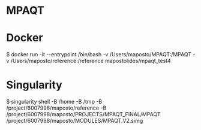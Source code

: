 # MPAQT


# Docker
$ docker run -it --entrypoint /bin/bash -v /Users/maposto/MPAQT:/MPAQT -v /Users/maposto/reference:/reference  mapostolides/mpaqt_test4

# Singularity

$ singularity shell -B /home -B /tmp -B /project/6007998/maposto/reference -B /project/6007998/maposto/PROJECTS/MPAQT_FINAL/MPAQT /project/6007998/maposto/MODULES/MPAQT.V2.simg


